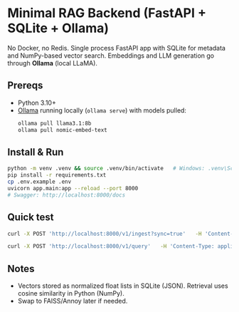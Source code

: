 # Minimal RAG Backend (FastAPI + SQLite + Ollama)

No Docker, no Redis. Single process FastAPI app with SQLite for metadata and NumPy-based vector search.
Embeddings and LLM generation go through **Ollama** (local LLaMA).

## Prereqs
- Python 3.10+
- [Ollama](https://ollama.com) running locally (`ollama serve`) with models pulled:
  ```bash
  ollama pull llama3.1:8b
  ollama pull nomic-embed-text
  ```

## Install & Run
```bash
python -m venv .venv && source .venv/bin/activate   # Windows: .venv\Scripts\activate
pip install -r requirements.txt
cp .env.example .env
uvicorn app.main:app --reload --port 8000
# Swagger: http://localhost:8000/docs
```

## Quick test
```bash
curl -X POST 'http://localhost:8000/v1/ingest?sync=true'   -H 'Content-Type: application/json'   -d '{"text":"Абай Кунанбаев — казахский поэт и мыслитель."}'

curl -X POST 'http://localhost:8000/v1/query'   -H 'Content-Type: application/json'   -d '{"query":"Кто такой Абай Кунанбаев?"}'
```

## Notes
- Vectors stored as normalized float lists in SQLite (JSON). Retrieval uses cosine similarity in Python (NumPy).
- Swap to FAISS/Annoy later if needed.
